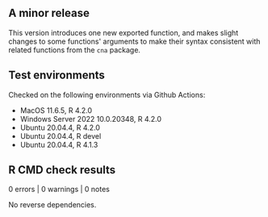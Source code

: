 ## A minor release 

This version introduces one new exported function, and makes
slight changes to some functions' arguments to make their syntax consistent with related
functions from the `cna` package.


## Test environments 

Checked on the following environments via Github Actions:

* MacOS 11.6.5, R 4.2.0 
* Windows Server 2022 10.0.20348, R 4.2.0 
* Ubuntu 20.04.4, R 4.2.0 
* Ubuntu 20.04.4, R devel
* Ubuntu 20.04.4, R 4.1.3

## R CMD check results
0 errors | 0 warnings | 0 notes

No reverse dependencies.

